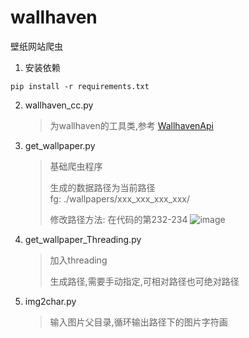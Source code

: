 # wallhaven
壁纸网站爬虫
1. 安装依赖
```shell
pip install -r requirements.txt
```
2. wallhaven_cc.py
   > 为wallhaven的工具类,参考 [WallhavenApi](https://github.com/Goblenus/WallhavenApi)
3. get_wallpaper.py
   > 基础爬虫程序
   > 
   > 生成的数据路径为当前路径         
   > fg: ./wallpapers/xxx_xxx_xxx_xxx/
   >              
   > 修改路径方法:  在代码的第232-234
   > ![image](https://user-images.githubusercontent.com/44967393/163549220-69bbf617-20b4-47d2-9f10-74d14810e4b0.png)

4. get_wallpaper_Threading.py
   > 加入threading
   > 
   > 生成路径,需要手动指定,可相对路径也可绝对路径
5. img2char.py
   > 输入图片父目录,循环输出路径下的图片字符画

